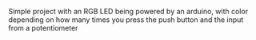 Simple project with an RGB LED being powered by an arduino, with color depending on how many times you press the push button and the input from a potentiometer
